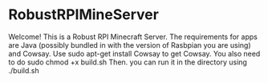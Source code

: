 # RobustRPIMineServer
Welcome! This is a Robust RPI Minecraft Server. The requirements for apps are Java (possibly bundled in with the version of Rasbpian you are using) and Cowsay. Use sudo apt-get install Cowsay to get Cowsay.
You also need to do sudo chmod +x build.sh
Then. you can run it in the directory using ./build.sh
